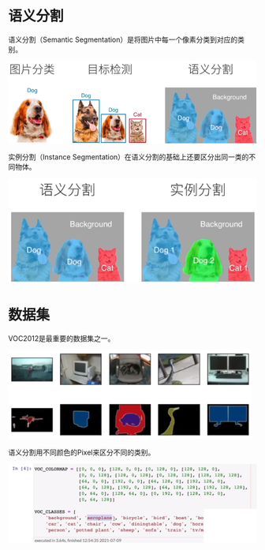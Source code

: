 # 语义分割

语义分割（Semantic Segmentation）是将图片中每一个像素分类到对应的类别。

![image-20230729100514366](./.assets/image-20230729100514366.png)

实例分割（Instance Segmentation）在语义分割的基础上还要区分出同一类的不同物体。

![image-20230729100841165](./.assets/image-20230729100841165.png)



# 数据集 

VOC2012是最重要的数据集之一。

![image-20230729101712503](./.assets/image-20230729101712503.png)

语义分割用不同颜色的Pixel来区分不同的类别。

![image-20230729101827470](./.assets/image-20230729101827470.png)